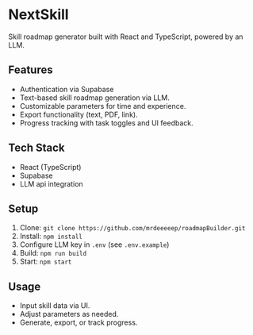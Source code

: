 # NextSkill

Skill roadmap generator built with React and TypeScript, powered by an LLM.

## Features
- Authentication via Supabase
- Text-based skill roadmap generation via LLM.
- Customizable parameters for time and experience.
- Export functionality (text, PDF, link).
- Progress tracking with task toggles and UI feedback.

## Tech Stack

- React (TypeScript)
- Supabase
- LLM api integration

## Setup

1. Clone: `git clone https://github.com/mrdeeeeep/roadmapBuilder.git`
2. Install: `npm install`
3. Configure LLM key in `.env` (see `.env.example`)
4. Build: `npm run build`
5. Start: `npm start`

## Usage

- Input skill data via UI.
- Adjust parameters as needed.
- Generate, export, or track progress.

